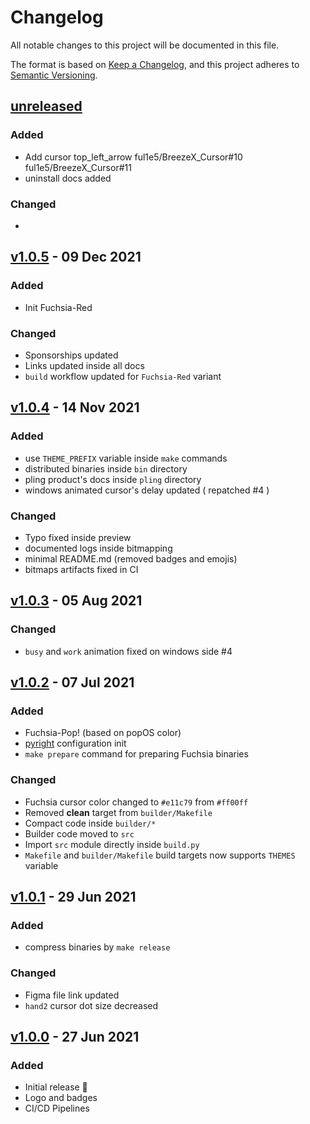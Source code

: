 # Changelog

All notable changes to this project will be documented in this file.

The format is based on [Keep a Changelog](https://keepachangelog.com/en/1.0.0/),
and this project adheres to [Semantic Versioning](https://semver.org/spec/v2.0.0.html).

## [unreleased]

### Added

- Add cursor top_left_arrow ful1e5/BreezeX_Cursor#10 ful1e5/BreezeX_Cursor#11
- uninstall docs added

### Changed

-

## [v1.0.5] - 09 Dec 2021

### Added

- Init Fuchsia-Red

### Changed

- Sponsorships updated
- Links updated inside all docs
- `build` workflow updated for `Fuchsia-Red` variant

## [v1.0.4] - 14 Nov 2021

### Added

- use `THEME_PREFIX` variable inside `make` commands
- distributed binaries inside `bin` directory
- pling product's docs inside `pling` directory
- windows animated cursor's delay updated ( repatched #4 )

### Changed

- Typo fixed inside preview
- documented logs inside bitmapping
- minimal README.md (removed badges and emojis)
- bitmaps artifacts fixed in CI

## [v1.0.3] - 05 Aug 2021

### Changed

- `busy` and `work` animation fixed on windows side #4

## [v1.0.2] - 07 Jul 2021

### Added

- Fuchsia-Pop! (based on popOS color)
- [pyright](https://github.com/microsoft/pyright/blob/main/docs/configuration.md) configuration init
- `make prepare` command for preparing Fuchsia binaries

### Changed

- Fuchsia cursor color changed to `#e11c79` from `#ff00ff`
- Removed **clean** target from `builder/Makefile`
- Compact code inside `builder/*`
- Builder code moved to `src`
- Import `src` module directly inside `build.py`
- `Makefile` and `builder/Makefile` build targets now supports `THEMES` variable

## [v1.0.1] - 29 Jun 2021

### Added

- compress binaries by `make release`

### Changed

- Figma file link updated
- `hand2` cursor dot size decreased

## [v1.0.0] - 27 Jun 2021

### Added

- Initial release 🎊
- Logo and badges
- CI/CD Pipelines

[unreleased]: https://github.com/ful1e5/fuchsia-cursor/compare/v1.0.5...main
[v1.0.5]: https://github.com/ful1e5/fuchsia-cursor/compare/v1.0.4...v1.0.5
[v1.0.4]: https://github.com/ful1e5/fuchsia-cursor/compare/v1.0.3...v1.0.4
[v1.0.3]: https://github.com/ful1e5/fuchsia-cursor/compare/v1.0.2...v1.0.3
[v1.0.2]: https://github.com/ful1e5/fuchsia-cursor/compare/v1.0.1...v1.0.2
[v1.0.1]: https://github.com/ful1e5/fuchsia-cursor/compare/v1.0.0...v1.0.1
[v1.0.0]: https://github.com/ful1e5/fuchsia-cursor/tree/v1.0.0
